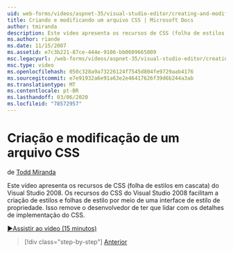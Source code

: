 ```yaml
---
uid: web-forms/videos/aspnet-35/visual-studio-editor/creating-and-modifying-a-css-file
title: Criando e modificando um arquivo CSS | Microsoft Docs
author: tmiranda
description: Este vídeo apresenta os recursos de CSS (folha de estilos em cascata) do Visual Studio 2008. Os recursos do CSS do Visual Studio 2008 facilitam a criação de folhas de estilo a...
ms.author: riande
ms.date: 11/15/2007
ms.assetid: e7c3b221-87ce-444e-9106-bb0609665009
msc.legacyurl: /web-forms/videos/aspnet-35/visual-studio-editor/creating-and-modifying-a-css-file
msc.type: video
ms.openlocfilehash: 050c328a9a73226124f7545d804fe9729aab4176
ms.sourcegitcommit: e7e91932a6e91a63e2e46417626f39d6b244a3ab
ms.translationtype: MT
ms.contentlocale: pt-BR
ms.lasthandoff: 03/06/2020
ms.locfileid: "78572957"
---
```

# <a name="creating-and-modifying-a-css-file"></a>Criação e modificação de um arquivo CSS

de [Todd Miranda](https://github.com/tmiranda)

Este vídeo apresenta os recursos de CSS (folha de estilos em cascata) do Visual Studio 2008. Os recursos do CSS do Visual Studio 2008 facilitam a criação de estilos e folhas de estilo por meio de uma interface de estilo de propriedade. Isso remove o desenvolvedor de ter que lidar com os detalhes de implementação do CSS.

[&#9654;Assistir ao vídeo (15 minutos)](https://channel9.msdn.com/Blogs/ASP-NET-Site-Videos/creating-and-modifying-a-css-file)

> [!div class="step-by-step"]
> [Anterior](quick-tour-of-the-visual-studio-2008-integrated-development-environment.md)
